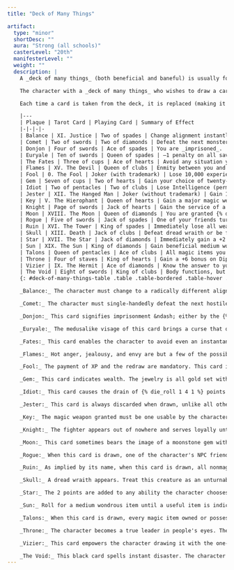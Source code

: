 ```yaml
---
title: "Deck of Many Things"

artifact:
  type: "minor"
  shortDesc: ""
  aura: "Strong (all schools)"
  casterLevel: "20th"
  manifesterLevel: ""
  weight: ""
  description: |
    A _deck of many things_ (both beneficial and baneful) is usually found in a box or leather pouch. Each deck contains a number of cards or plaques made of ivory or vellum. Each is engraved with glyphs, characters, and sigils. As soon as one of these cards is drawn from the pack, its magic is bestowed upon the person who drew it, for better or worse.

    The character with a _deck of many things_ who wishes to draw a card must announce how many cards she will draw before she begins. Cards must be drawn within 1 hour of each other, and a character can never again draw from this deck any more cards than she has announced. If the character does not willingly draw her allotted number (or if she is somehow prevented from doing so), the cards flip out of the deck on their own. _Exception:_ If the jester is drawn, the possessor of the deck may elect to draw two additional cards.

    Each time a card is taken from the deck, it is replaced (making it possible to draw the same card twice) unless the draw is the jester or the fool, in which case the card is discarded from the pack. A _deck of many things_ contains 22 cards. To simulate the magic cards, you may want to use tarot cards, as indicated in the second column of the accompanying table. If no tarot deck is available, substitute ordinary playing cards instead, as indicated in the third column. The effects of each card, summarized on the table, are fully described below.

    |---
    | Plaque | Tarot Card | Playing Card | Summary of Effect
    |-|-|-|-
    | Balance | XI. Justice | Two of spades | Change alignment instantly.
    | Comet | Two of swords | Two of diamonds | Defeat the next monster you meet to gain one level.
    | Donjon | Four of swords | Ace of spades | You are _imprisoned_.
    | Euryale | Ten of swords | Queen of spades | –1 penalty on all saving throws henceforth.
    | The Fates | Three of cups | Ace of hearts | Avoid any situation you choose . . . once.
    | Flames | XV. The Devil | Queen of clubs | Enmity between you and an outsider.
    | Fool | 0. The Fool | Joker (with trademark) | Lose 10,000 experience points and you must draw again.
    | Gem | Seven of cups | Two of hearts | Gain your choice of twenty-five pieces of jewelry or fifty gems.
    | Idiot | Two of pentacles | Two of clubs | Lose Intelligence (permanent drain). You may draw again.
    | Jester | XII. The Hanged Man | Joker (without trademark) | Gain 10,000 XP or two more draws from the deck.
    | Key | V. The Hierophant | Queen of hearts | Gain a major magic weapon.
    | Knight | Page of swords | Jack of hearts | Gain the service of a 4th-level fighter.
    | Moon | XVIII. The Moon | Queen of diamonds | You are granted {% die_roll 1 4 0 %} wishes.
    | Rogue | Five of swords | Jack of spades | One of your friends turns against you.
    | Ruin | XVI. The Tower | King of spades | Immediately lose all wealth and real property.
    | Skull | XIII. Death | Jack of clubs | Defeat dread wraith or be forever destroyed.
    | Star | XVII. The Star | Jack of diamonds | Immediately gain a +2 inherent bonus to one ability score.
    | Sun | XIX. The Sun | King of diamonds | Gain beneficial medium wondrous item and 50,000 XP.
    | Talons | Queen of pentacles | Ace of clubs | All magic items you possess disappear permanently.
    | Throne | Four of staves | King of hearts | Gain a +6 bonus on Diplomacy checks plus a small keep.
    | Vizier | IX. The Hermit | Ace of diamonds | Know the answer to your next dilemma.
    | The Void | Eight of swords | King of clubs | Body functions, but soul is trapped elsewhere.
    {: #deck-of-many-things-table .table .table-bordered .table-hover .table-striped data-caption="Table: Deck of Many Things" }

    _Balance:_ The character must change to a radically different alignment. If the character fails to act according to the new alignment, she gains a negative level.

    _Comet:_ The character must single-handedly defeat the next hostile monster or monsters encountered, or the benefit is lost. If successful, the character gains enough XP to attain the next experience level.

    _Donjon:_ This card signifies imprisonment &ndash; either by the {% spell_link imprisonment %} spell or by some powerful being. All gear and spells are stripped from the victim in any case. Draw no more cards.

    _Euryale:_ The medusalike visage of this card brings a curse that only the fates card or a deity can remove. The –1 penalty on all saving throws is otherwise permanent.

    _Fates:_ This card enables the character to avoid even an instantaneous occurrence if so desired, for the fabric of reality is unraveled and respun. Note that it does not enable something to happen. It can only stop something from happening or reverse a past occurrence. The reversal is only for the character who drew the card; other party members may have to endure the situation.

    _Flames:_ Hot anger, jealousy, and envy are but a few of the possible motivational forces for the enmity. The enmity of the outsider can't be ended until one of the parties has been slain. Determine the outsider randomly, and assume that it attacks the character (or plagues her life in some way) within {% die_roll 1 20 0 %} days.

    _Fool:_ The payment of XP and the redraw are mandatory. This card is always discarded when drawn, unlike all others except the jester.

    _Gem:_ This card indicates wealth. The jewelry is all gold set with gems, each piece worth 2,000 gp, the gems 1,000 gp value each.

    _Idiot:_ This card causes the drain of {% die_roll 1 4 1 %} points of Intelligence immediately. The additional draw is optional.

    _Jester:_ This card is always discarded when drawn, unlike all others except the fool. The redraws are optional.

    _Key:_ The magic weapon granted must be one usable by the character. It suddenly appears out of nowhere in the character's hand.

    _Knight:_ The fighter appears out of nowhere and serves loyally until death. He or she is of the same race (or kind) and gender as the character.

    _Moon:_ This card sometimes bears the image of a moonstone gem with the appropriate number of _wishes_ shown as gleams therein; sometimes it depicts a moon with its phase indicating the number of _wishes_ (full = four; gibbous = three; half = two; quarter = one). These _wishes_ are the same as those granted by the 9th-level wizard spell and must be used within a number of minutes equal to the number received.

    _Rogue:_ When this card is drawn, one of the character's NPC friends (preferably a cohort) is totally alienated and forever after hostile. If the character has no cohorts, the enmity of some powerful personage (or community, or religious order) can be substituted. The hatred is secret until the time is ripe for it to be revealed with devastating effect.

    _Ruin:_ As implied by its name, when this card is drawn, all nonmagical possessions of the drawer are lost.

    _Skull:_ A dread wraith appears. Treat this creature as an unturnable undead. The character must fight it alone &ndash; if others help, they get dread wraiths to fight as well. If the character is slain, she is slain forever and cannot be revived, even with a {% spell_link wish %} or a {% spell_link miracle %}.

    _Star:_ The 2 points are added to any ability the character chooses. They cannot be divided among two abilities.

    _Sun:_ Roll for a medium wondrous item until a useful item is indicated.

    _Talons:_ When this card is drawn, every magic item owned or possessed by the character is instantly and irrevocably gone.

    _Throne:_ The character becomes a true leader in people's eyes. The castle gained appears in any open area she wishes (but the decision where to place it must be made within 1 hour).

    _Vizier:_ This card empowers the character drawing it with the one-time ability to call upon a source of wisdom to solve any single problem or answer fully any question upon her request. The query or request must be made within one year. Whether the information gained can be successfully acted upon is another question entirely.

    _The Void:_ This black card spells instant disaster. The character's body continues to function, as though comatose, but her psyche is trapped in a prison somewhere &ndash; in an object on a far plane or planet, possibly in the possession of an outsider. A {% spell_link wish %} or a {% spell_link miracle %} does not bring the character back, instead merely revealing the plane of entrapment. Draw no more cards.
---
```

